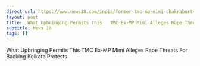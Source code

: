 ```yaml
---
direct_url: https://www.news18.com/india/former-tmc-mp-mimi-chakraborty-receives-rape-threats-for-protesting-over-kolkata-doctors-rape-murder-9021867.html
layout: post
title:  What Upbringing Permits This   TMC Ex-MP Mimi Alleges Rape Threats For Backing Kolkata Protests
subtitle: News 18
tags: []
---
```


 What Upbringing Permits This   TMC Ex-MP Mimi Alleges Rape Threats For Backing Kolkata Protests
